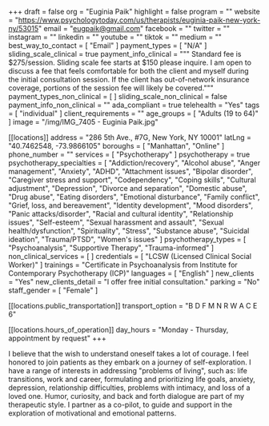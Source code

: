 +++
draft = false
org = "Euginia Paik"
highlight = false
program = ""
website = "https://www.psychologytoday.com/us/therapists/euginia-paik-new-york-ny/53015"
email = "eugpaik@gmail.com"
facebook = ""
twitter = ""
instagram = ""
linkedin = ""
youtube = ""
tiktok = ""
medium = ""
best_way_to_contact = [ "Email" ]
payment_types = [ "N/A" ]
sliding_scale_clinical = true
payment_info_clinical = """
Standard fee is $275/session.
Sliding scale fee starts at $150 please inquire. 
I am open to discuss a fee that feels comfortable for both the client and myself during the initial consultation session. If the client has out-of-network insurance coverage, portions of the session fee will likely be covered."""
payment_types_non_clinical = [ ]
sliding_scale_non_clinical = false
payment_info_non_clinical = ""
ada_compliant = true
telehealth = "Yes"
tags = [ "individual" ]
client_requirements = ""
age_groups = [ "Adults (19 to 64)" ]
image = "/img/IMG_7405 - Euginia Paik.jpg"

[[locations]]
address = "286 5th Ave., #7G, New York, NY 10001"
latLng = "40.7462548, -73.9866105"
boroughs = [ "Manhattan", "Online" ]
phone_number = ""
services = [ "Psychotherapy" ]
psychotherapy = true
psychotherapy_specialties = [
  "Addiction/recovery",
  "Alcohol abuse",
  "Anger management",
  "Anxiety",
  "ADHD",
  "Attachment issues",
  "Bipolar disorder",
  "Caregiver stress and support",
  "Codependency",
  "Coping skills",
  "Cultural adjustment",
  "Depression",
  "Divorce and separation",
  "Domestic abuse",
  "Drug abuse",
  "Eating disorders",
  "Emotional disturbance",
  "Family conflict",
  "Grief, loss, and bereavement",
  "Identity development",
  "Mood disorders",
  "Panic attacks/disorder",
  "Racial and cultural identity",
  "Relationship issues",
  "Self-esteem",
  "Sexual harassment and assault",
  "Sexual health/dysfunction",
  "Spirituality",
  "Stress",
  "Substance abuse",
  "Suicidal ideation",
  "Trauma/PTSD",
  "Women's issues"
]
psychotherapy_types = [ "Psychoanalysis", "Supportive Therapy", "Trauma-informed" ]
non_clinical_services = [ ]
credentials = [ "LCSW (Licensed Clinical Social Worker)" ]
trainings = "Certificate in Psychoanalysis from Institute for Contemporary Psychotherapy (ICP)"
languages = [ "English" ]
new_clients = "Yes"
new_clients_detail = "I offer free initial consultation."
parking = "No"
staff_gender = [ "Female" ]

  [[locations.public_transportation]]
  transport_option = "B D F M N R W A C E 6"

  [[locations.hours_of_operation]]
  day_hours = "Monday - Thursday, appointment by request"
+++


I believe that the wish to understand oneself takes a lot of courage. I feel honored to join patients as they embark on a journey of self-exploration. I have a range of interests in addressing "problems of living", such as: life transitions, work and career, formulating and prioritizing life goals, anxiety, depression, relationship difficulties, problems with intimacy, and loss of a loved one. Humor, curiosity, and back and forth dialogue are part of my therapeutic style. I partner as a co-pilot, to guide and support in the exploration of motivational and emotional patterns.
